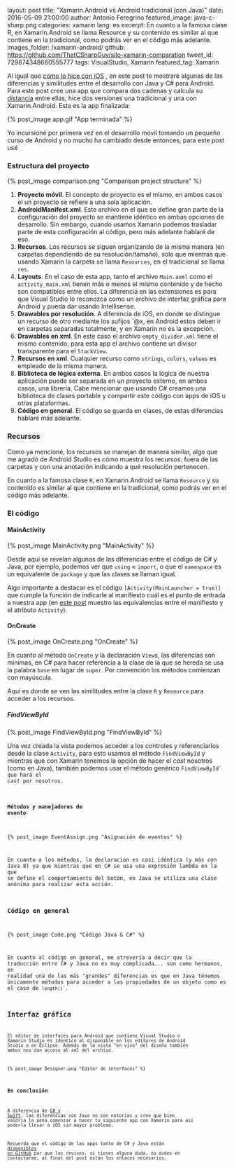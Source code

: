 layout: post
title: "Xamarin.Android vs Android tradicional (con Java)"
date: 2016-05-09 21:00:00
author: Antonio Feregrino
featured_image: java-c-sharp.png
categories: xamarin
lang: es
excerpt: En cuanto a la famosa clase R, en Xamarin.Android se llama Resource y su contenido es similar al que contiene en la tradicional, como podrás ver en el código más adelante.
images_folder: /xamarin-android/
github: https://github.com/ThatCSharpGuy/silo-xamarin-comparation
tweet_id: 729874348660555777
tags: VisualStudio, Xamarin
featured_tag: Xamarin

Al igual que  <a href="../xamarin-ios-vs-traditional">como lo hice con iOS</a>	, en este post te mostraré algunas de las diferencias y similitudes entre el desarrollo con Java y C# para Android. Para este post cree una app que compara dos cadenas y calcula su <a href="https://es.wikipedia.org/wiki/Distancia_de_Levenshtein" target="_blank" rel="nofollow">distancia</a> entre ellas, hice dos versiones una tradicional y una con Xamarin.Android. Esta es la app finalizada:
 
{% post_image app.gif "App terminada" %}
 
 Yo incursioné por primera vez en el desarrollo móvil tomando un pequeño curso de Android y no mucho ha cambiado desde entonces, para este post usé

### Estructura del proyecto
{% post_image comparison.png "Comparison project structure" %}

<ol>
	<li><b>Proyecto móvil</b>. El concepto de proyecto es el mismo, en ambos casos el un proyecto se refiere a una sola aplicación.</li>
   	<li><b>AndroidManifest.xml</b>. Este archivo en el que se define gran parte de la configuración del proyecto se mantiene idéntico en ambas opciones de desarrollo. Sin embargo, cuando usamos Xamarin podemos trasladar parte de esta configuración al código, pero más adelante hablaré de eso.</li>
  	<li><b>Recursos</b>. Los recursos se siguen organizando de la misma manera (en carpetas dependiendo de su resolución/tamaño), solo que mientras que usando Xamarin la carpeta se llama <code>Resources</code>, en el tradicional se llama <code>res</code>.</li>
   	<li><b>Layouts</b>. En el caso de esta app, tanto el archivo <code>Main.axml</code> como el <code>activity_main.xml</code> tienen más o menos el mismo contenido y de hecho son compatibles entre ellos. La diferencia en las extensiones es para que Visual Studio lo reconozca como un archivo de interfaz gráfica para Android y pueda dar usando Intellisense.</li>
   	<li><b>Drawables por resolución</b>. A diferencia de iOS, en donde se distingue un recurso de otro mediante los sufijos `@x</code>, en Android estos deben ir en carpetas separadas totalmente, y en Xamarin no es la excepción.</li>  
   	<li><b>Drawables en xml</b>. En este caso el archivo <code>empty_divider.xml</code> tiene el mismo contenido, para esta app el archivo contiene un divisor transparente para el <code>StackView</code>.</li>  
   	<li><b>Recursos en xml</b>. Cualquier recurso como <code>strings</code>, <code>colors</code>, <code>values</code> es empleado de la misma manera.</li>  
   	<li><b>Biblioteca de lógica externa</b>. En ambos casos la lógica de nuestra aplicación puede ser separada en un proyecto externo, en ambos casos, una librería. Cabe mencionar que usando C# creamos una biblioteca de clases portable y compartir este código con apps de iOS u otras plataformas.</li>
   	<li><b>Código en general</b>. El código se guarda en clases, de estas diferencias hablaré más adelante.</li>
</ol>

### Recursos
Como ya mencioné, los recursos se manejan de manera similar, algo que me agradó de Android Studio es cómo muestra los recursos: fuera de las carpetas y con una anotación indicando a qué resolución pertenecen.  

En cuanto a la famosa clase <code>R</code>, en Xamarin.Android se llama <code>Resource</code> y su contenido es similar al que contiene en la tradicional, como podrás ver en el código más adelante.

### El código

#### MainActivity

{% post_image MainActivity.png "MainActivity" %}

Desde aquí se revelan algunas de las diferencias entre el código de C# y Java, por ejemplo, podemos ver que <code>using</code> ≈ <code>import</code>, o que el <code>namespace</code> es un equivalente de <code>package</code> y que las clases se llaman igual.

Algo importante a destacar es el código `[Activity(MainLauncher = true)]` que cumple la función de indicarle al manifiesto cuál es el punto de entrada a nuestra app (en <a href="../opening-files-xamarin-forms/#android">este post</a> muestro las equivalencias entre el manifiesto y el atributo <code>Activity</code>).

#### OnCreate

{% post_image OnCreate.png "OnCreate" %}

En cuanto al método <code>OnCreate</code> y la declaración <code>View</code>s, las diferencias son mínimas, en C# para hacer referencia a la clase de la que se hereda se usa la palabra <code>base</code> en lugar de <code>super</code>. Por convención los métodos comienzan con mayúscula.

Aquí es donde se ven las similitudes entre la clase <code>R</code> y <code>Resource</code> para acceder a los recursos.


##### FindViewById

{% post_image FindViewById.png "FindViewById" %}

Una vez creada la vista podemos acceder a los controles y referenciarlos desde la clase <code>Activity</code>, para esto usamos el método <code>FindViewById</code> y mientras que con Xamarin tenemos la opción de hacer el *cast* nosotros (como en Java), también podemos usar el método genérico <code>FindViewById<T>` que hará el *cast* por nosotros.

#### Métodos y manejadores de evento

{% post_image EventAssign.png "Asignación de eventos" %}

En cuanto a los métodos, la declaración es casi idéntica (y más con Java 8) ya que mientras que en C# se usa una expresión lambda en la que se define el comportamiento del botón, en Java se utiliza una clase anónima para realizar esta acción.

### Código en general

{% post_image Code.png "Código Java & C#" %}

En cuanto al código en general, me atrevería a decir que la traducción entre C# y Java no es muy complicada... son como hermanos, en realidad una de las más "grandes" diferencias es que en Java tenemos únicamente métodos para acceder a las propiedades de un objeto como es el caso de <code>length()`.

## Interfaz gráfica

El editor de interfaces para Android que contiene Visual Studio o Xamarin Studio es idéntico al disponible en los editores de Android Studio o en Eclipse. Además de la vista "en vivo" del diseño también ambos nos dan acceso al xml del archivo.

{% post_image Designer.png "Editor de interfaces" %}

### En conclusión

A diferencia de <a href="../xamarin-ios-vs-traditional">C# y Swift</a>, las diferencias con Java no son notorias y creo que bien valdría la pena comenzar a hacer tu siguiente app con Xamarin para así poderla llevar a iOS sin mayor problema.

Recuerda que el código de las apps tanto de C# y Java están <a href="https://github.com/ThatCSharpGuy/silo-xamarin-comparation" target="_blank" rel="nofollow">disponibles en GitHub</a> par que las revises, si tienes alguna duda, no dudes en contactarme, al final del post están los enlaces necesarios.

